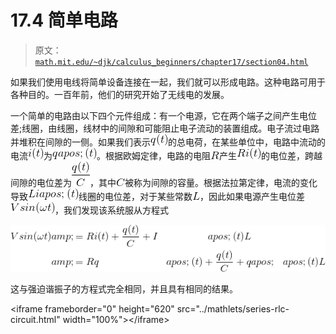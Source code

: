 # 17.4 简单电路

> 原文： [`math.mit.edu/~djk/calculus_beginners/chapter17/section04.html`](http://math.mit.edu/~djk/calculus_beginners/chapter17/section04.html)

如果我们使用电线将简单设备连接在一起，我们就可以形成电路。这种电路可用于各种目的。一百年前，他们的研究开始了无线电的发展。

一个简单的电路由以下四个元件组成：有一个电源，它在两个端子之间产生电位差;线圈，由线圈，线材中的间隙和可能阻止电子流动的装置组成。电子流过电路并堆积在间隙的一侧。如果我们表示![](img/tex-c9ef9cf8733ebf3f233aa6eafda45d88.gif)的总电荷，在某些单位中，电路中流动的电流![](img/tex-57657bc2e37bc611375fe476ff214b58.gif)为![](img/tex-174101193022348a2ed1b41dd51c61ca.gif)。根据欧姆定律，电路的电阻![](img/tex-e1e1d3d40573127e9ee0480caf1283d6.gif)产生![](img/tex-c410a3cf99eebc1fc366e71ce4a8cf51.gif)的电位差，跨越间隙的电位差为![](img/tex-d0d9c2399f7d78eedb0cac5d12f17286.gif)，其中![](img/tex-0d61f8370cad1d412f80b84d143e1257.gif)被称为​​间隙的容量。根据法拉第定律，电流的变化导致![](img/tex-e42d5ec6d8b55d81786e6562b5cfcda6.gif)线圈的电位差，对于某些常数![](img/tex-d20caec3b48a1eef164cb4ca81ba2587.gif)，因此如果电源产生电位差![](img/tex-340e2651fce876fe6115757dec27ae68.gif)，我们发现该系统服从方程式

![](img/tex-c9a7c1860d6a18b59e892e2fd90f6494.gif)

这与强迫谐振子的方程式完全相同，并且具有相同的结果。

&lt;iframe frameborder="0" height="620" src="../mathlets/series-rlc-circuit.html" width="100%"&gt;&lt;/iframe&gt;